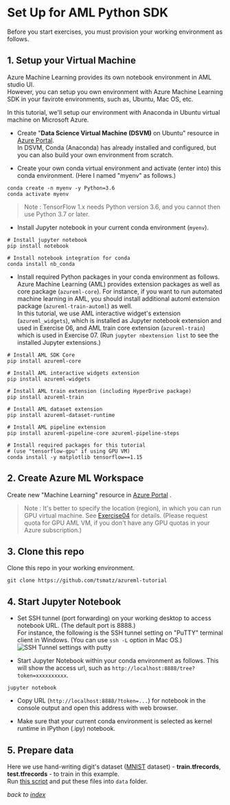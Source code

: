 # Set Up for AML Python SDK

Before you start exercises, you must provision your working environment as follows.

## 1. Setup your Virtual Machine

Azure Machine Learning provides its own notebook environment in AML studio UI.<br>
However, you can setup you own environment with Azure Machine Learning SDK in your favirote environments, such as, Ubuntu, Mac OS, etc.

In this tutorial, we'll setup our environment with Anaconda in Ubuntu virtual machine on Microsoft Azure.

- Create "**Data Science Virtual Machine (DSVM)** on Ubuntu" resource in [Azure Portal](https://portal.azure.com/).<br>
  In DSVM, Conda (Anaconda) has already installed and configured, but you can also build your own environment from scratch.

- Create your own conda virtual environment and activate (enter into) this conda environment. (Here I named "myenv" as follows.)

```
conda create -n myenv -y Python=3.6
conda activate myenv
```

> Note : TensorFlow 1.x needs Python version 3.6, and you cannot then use Python 3.7 or later.

- Install Jupyter notebook in your current conda environment (```myenv```).

```
# Install jupyter notebook
pip install notebook

# Install notebook integration for conda
conda install nb_conda
```

- Install required Python packages in your conda environment as follows.<br>
Azure Machine Learning (AML) provides extension packages as well as core package (```azureml-core```). For instance, if you want to run automated machine learning in AML, you should install additional automl extension package (```azureml-train-automl```) as well.<br>
In this tutorial, we use AML interactive widget's extension (```azureml_widgets```), which is installed as Jupyter notebook extension and used in Exercise 06, and AML train core extension (```azureml-train```) which is used in Exercise 07. (Run ```jupyter nbextension list``` to see the installed Jupyter extensions.)

```
# Install AML SDK Core
pip install azureml-core

# Install AML interactive widgets extension
pip install azureml-widgets

# Install AML train extension (including HyperDrive package)
pip install azureml-train

# Install AML dataset extension
pip install azureml-dataset-runtime

# Install AML pipeline extension
pip install azureml-pipeline-core azureml-pipeline-steps

# Install required packages for this tutorial
# (use "tensorflow-gpu" if using GPU VM)
conda install -y matplotlib tensorflow==1.15
```

## 2. Create Azure ML Workspace

Create new "Machine Learning" resource in [Azure Portal](https://portal.azure.com/) .

> Note : It's better to specify the location (region), in which you can run GPU virtual machine.
> See [Exercise04](./exercise04_train_remote.ipynb) for details. (Please request quota for GPU AML VM, if you don't have any GPU quotas in your Azure subscription.)

## 3. Clone this repo

Clone this repo in your working environment.

```
git clone https://github.com/tsmatz/azureml-tutorial
```

## 4. Start Jupyter Notebook

- Set SSH tunnel (port forwarding) on your working desktop to access notebook URL. (The default port is 8888.)<br>
  For instance, the following is the SSH tunnel setting on "PuTTY" terminal client in Windows. (You can use ```ssh -L``` option in Mac OS.)    
  ![SSH Tunnel settings with putty](https://tsmatz.github.io/images/github/azure-ml-tensorflow-complete-sample/20191225_SSH_Tunnel.jpg)

- Start Jupyter Notebook within your conda environment as follows. This will show the access url, such as ```http://localhost:8888/tree?token=xxxxxxxxxx```.

```
jupyter notebook
```

- Copy URL (```http://localhost:8888/?token=...```) for notebook in the console output and open this address with web browser.

- Make sure that your current conda environment is selected as kernel runtime in IPython (.ipy) notebook.

## 5. Prepare data

Here we use hand-writing digit's dataset ([MNIST](http://yann.lecun.com/exdb/mnist/) dataset) - **train.tfrecords**, **test.tfrecords** - to train in this example.<br>
Run [this script](https://raw.githubusercontent.com/tensorflow/tensorflow/master/tensorflow/examples/how_tos/reading_data/convert_to_records.py) and put these files into ```data``` folder.

*back to [index](https://github.com/tsmatz/azureml-tutorial/)*
